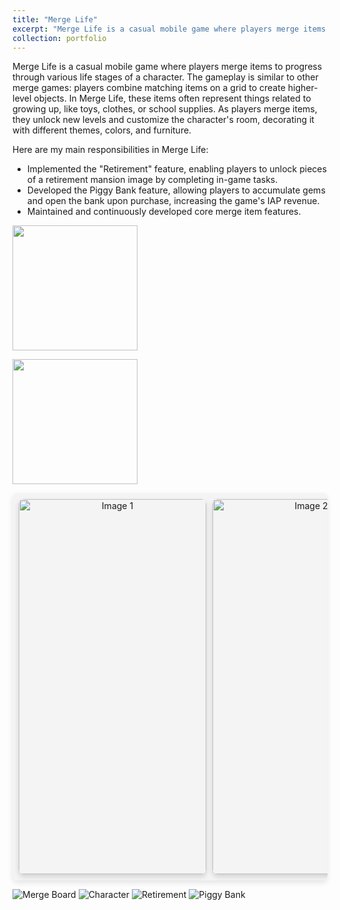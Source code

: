 ```yaml
---
title: "Merge Life"
excerpt: "Merge Life is a casual mobile game where players merge items to help a character grow up, unlocking new rooms, decorations, and upgrades as they progress through life stages. <br/><img src='/images/MLife_Icon.jpg' height='300' width='300'>"
collection: portfolio
---
```


Merge Life is a casual mobile game where players merge items to progress through various life stages of a character. The gameplay is similar to other merge games: players combine matching items on a grid to create higher-level objects. In Merge Life, these items often represent things related to growing up, like toys, clothes, or school supplies. As players merge items, they unlock new levels and customize the character's room, decorating it with different themes, colors, and furniture.

Here are my main responsibilities in Merge Life:

- Implemented the "Retirement" feature, enabling players to unlock pieces of a retirement mansion image by completing in-game tasks.
- Developed the Piggy Bank feature, allowing players to accumulate gems and open the bank upon purchase, increasing the game's IAP revenue.
- Maintained and continuously developed core merge item features.

[<img src='/images/AppStore.png' width='200'>](https://apps.apple.com/us/app/merge-life/id1556497052)

[<img src='/images/GPC.png' width='200'>](https://play.google.com/store/apps/details?id=cc.lionstudios.mergelife&hl=en_US)

<style>
    /* Container for the horizontal scrolling bar */
    .scrolling-gallery {
        display: flex;
        overflow-x: scroll;
        scroll-behavior: smooth;
        padding: 10px;
        background-color: #f4f4f4; /* Optional background color */
        border-radius: 8px;
        box-shadow: 0px 4px 8px rgba(0, 0, 0, 0.1);
        gap: 10px;
    }

    /* Style scrollbar for Webkit browsers */
    .scrolling-gallery::-webkit-scrollbar {
        height: 8px;
    }

    /* Customize scrollbar thumb */
    .scrolling-gallery::-webkit-scrollbar-thumb {
        background-color: #e0e0e0; /* Lighter shade to blend in */
        border-radius: 4px;
        border: 1px solid #f0f0f0;;
    }

    /* Customize scrollbar track */
    .scrolling-gallery::-webkit-scrollbar-track {
        background-color: #f4f4f4;
    }

    /* Each image container */
    .image-container {
        flex: 0 0 auto;
        width: 300px; 
        height: 600px; /* Adjust width as needed */
        overflow: hidden;
        text-align: center;
        border-radius: 8px;
        box-shadow: 0px 4px 8px rgba(0, 0, 0, 0.15);
    }

    /* Image styling */
    .image-container img {
        width: 100%;
        height: 100%; /* Adjust height as needed */
        object-fit: cover;
        transition: transform 0.3s ease-in-out;
        border-radius: 8px 8px 0 0;
    }

    /* Scale image on hover */
    .image-container:hover img {
        transform: scale(1.1);
    }

    /* Caption styling */
    .caption {
        padding: 8px;
        font-size: 14px;
        color: #333;
        background-color: #fff;
        border-radius: 0 0 8px 8px;
        font-weight: 500;
    }
</style>

<div class="scrolling-gallery">
    <!-- Replace the src with actual image URLs -->
    <div class="image-container">
        <img src="/images/MLife_MergeBoard.PNG" alt="Image 1">
        <div class="caption">Merge Board</div>
    </div>
    <div class="image-container">
        <img src="/images/MLife_Setup.PNG" alt="Image 2">
        <div class="caption">Character</div>
    </div>
    <div class="image-container">
        <img src="/images/MLife_Retirement_4.PNG" alt="Image 3">
        <div class="caption">Retirement</div>
    </div>
    <div class="image-container">
        <img src="/images/MLife_Retirement_4.PNG" alt="Image 4">
        <div class="caption">Retirement</div>
    </div>
    <div class="image-container">
        <img src="/images/MLife_Piggy.PNG" alt="Image 5">
        <div class="caption">Piggy Bank</div>
    </div>
    <!-- Add more images as needed -->
</div>


![Merge Board](/images/MLife_MergeBoard.PNG)
![Character](/images/MLife_Setup.PNG)
![Retirement](/images/MLife_Retirement_4.PNG)
![Piggy Bank](/images/MLife_Piggy.PNG)